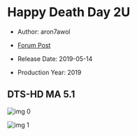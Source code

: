 # Happy Death Day 2U

* Author: aron7awol

* [Forum Post](https://www.avsforum.com/threads/bass-eq-for-filtered-movies.2995212/post-58017638)

* Release Date: 2019-05-14
* Production Year: 2019

## DTS-HD MA 5.1

![img 0](https://i.imgur.com/f2uqBK0.jpg)

![img 1](https://i.imgur.com/wZNJGLH.jpg)

